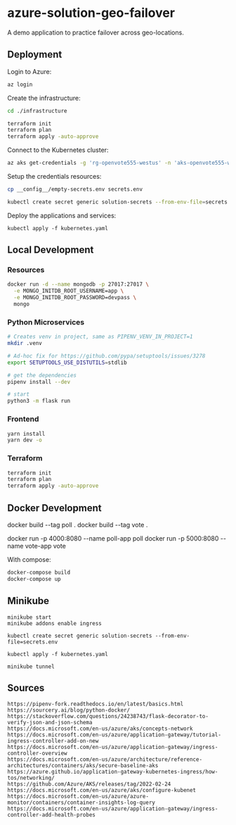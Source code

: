 # azure-solution-geo-failover

A demo application to practice failover across geo-locations.

## Deployment

Login to Azure:

```sh
az login
```
Create the infrastructure:

```sh
cd ./infrastructure

terraform init
terraform plan
terraform apply -auto-approve
```

Connect to the Kubernetes cluster:

```sh
az aks get-credentials -g 'rg-openvote555-westus' -n 'aks-openvote555-westus'
```

Setup the credentials resources:

```sh
cp __config__/empty-secrets.env secrets.env

kubectl create secret generic solution-secrets --from-env-file=secrets.env
```

Deploy the applications and services:

```
kubectl apply -f kubernetes.yaml
```

## Local Development

### Resources

```sh
docker run -d --name mongodb -p 27017:27017 \
  -e MONGO_INITDB_ROOT_USERNAME=app \
  -e MONGO_INITDB_ROOT_PASSWORD=devpass \
  mongo
```

### Python Microservices

```sh
# Creates venv in project, same as PIPENV_VENV_IN_PROJECT=1
mkdir .venv

# Ad-hoc fix for https://github.com/pypa/setuptools/issues/3278
export SETUPTOOLS_USE_DISTUTILS=stdlib

# get the dependencies
pipenv install --dev

# start
python3 -m flask run
```

### Frontend

```sh
yarn install
yarn dev -o
```

### Terraform

```sh
terraform init
terraform plan
terraform apply -auto-approve
```

## Docker Development

docker build --tag poll .
docker build --tag vote .

docker run -p 4000:8080 --name poll-app poll
docker run -p 5000:8080 --name vote-app vote

With compose:

```sh
docker-compose build
docker-compose up
```

## Minikube

```
minikube start
minikube addons enable ingress

kubectl create secret generic solution-secrets --from-env-file=secrets.env

kubectl apply -f kubernetes.yaml

minikube tunnel
```

## Sources

```
https://pipenv-fork.readthedocs.io/en/latest/basics.html
https://sourcery.ai/blog/python-docker/
https://stackoverflow.com/questions/24238743/flask-decorator-to-verify-json-and-json-schema
https://docs.microsoft.com/en-us/azure/aks/concepts-network
https://docs.microsoft.com/en-us/azure/application-gateway/tutorial-ingress-controller-add-on-new
https://docs.microsoft.com/en-us/azure/application-gateway/ingress-controller-overview
https://docs.microsoft.com/en-us/azure/architecture/reference-architectures/containers/aks/secure-baseline-aks
https://azure.github.io/application-gateway-kubernetes-ingress/how-tos/networking/
https://github.com/Azure/AKS/releases/tag/2022-02-24
https://docs.microsoft.com/en-us/azure/aks/configure-kubenet
https://docs.microsoft.com/en-us/azure/azure-monitor/containers/container-insights-log-query
https://docs.microsoft.com/en-us/azure/application-gateway/ingress-controller-add-health-probes
```